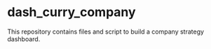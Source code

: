 # dash_curry_company
This repository contains files and script to build a company strategy dashboard.
